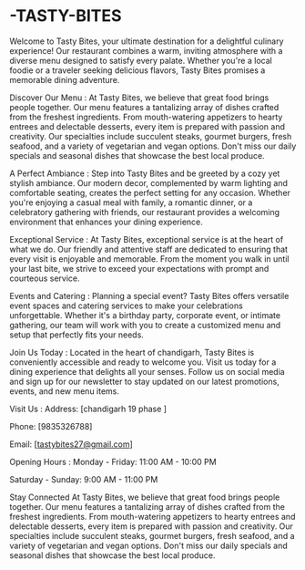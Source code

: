 # -TASTY-BITES
Welcome to Tasty Bites, your ultimate destination for a delightful culinary experience! Our restaurant combines a warm, inviting atmosphere with a diverse menu designed to satisfy every palate. Whether you're a local foodie or a traveler seeking delicious flavors, Tasty Bites promises a memorable dining adventure.


Discover Our Menu :
At Tasty Bites, we believe that great food brings people together. Our menu features a tantalizing array of dishes crafted from the freshest ingredients. From mouth-watering appetizers to hearty entrees and delectable desserts, every item is prepared with passion and creativity. Our specialties include succulent steaks, gourmet burgers, fresh seafood, and a variety of vegetarian and vegan options. Don't miss our daily specials and seasonal dishes that showcase the best local produce.



A Perfect Ambiance :
Step into Tasty Bites and be greeted by a cozy yet stylish ambiance. Our modern decor, complemented by warm lighting and comfortable seating, creates the perfect setting for any occasion. Whether you're enjoying a casual meal with family, a romantic dinner, or a celebratory gathering with friends, our restaurant provides a welcoming environment that enhances your dining experience.



Exceptional Service :
At Tasty Bites, exceptional service is at the heart of what we do. Our friendly and attentive staff are dedicated to ensuring that every visit is enjoyable and memorable. From the moment you walk in until your last bite, we strive to exceed your expectations with prompt and courteous service.



Events and Catering :
Planning a special event? Tasty Bites offers versatile event spaces and catering services to make your celebrations unforgettable. Whether it's a birthday party, corporate event, or intimate gathering, our team will work with you to create a customized menu and setup that perfectly fits your needs.



Join Us Today :
Located in the heart of chandigarh, Tasty Bites is conveniently accessible and ready to welcome you. Visit us today for a dining experience that delights all your senses. Follow us on social media and sign up for our newsletter to stay updated on our latest promotions, events, and new menu items.



Visit Us :
Address: [chandigarh 19 phase ]

Phone: [9835326788]

Email: [tastybites27@gmail.com]



Opening Hours :
Monday - Friday: 11:00 AM - 10:00 PM

Saturday - Sunday: 9:00 AM - 11:00 PM

Stay Connected
At Tasty Bites, we believe that great food brings people together. Our menu features a tantalizing array of dishes crafted from the freshest ingredients. From mouth-watering appetizers to hearty entrees and delectable desserts, every item is prepared with passion and creativity. Our specialties include succulent steaks, gourmet burgers, fresh seafood, and a variety of vegetarian and vegan options. Don't miss our daily specials and seasonal dishes that showcase the best local produce.
